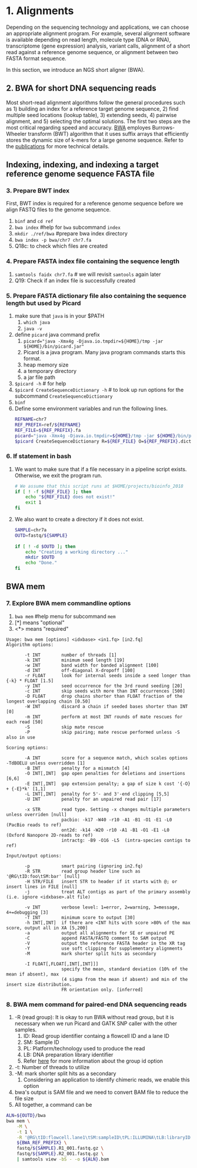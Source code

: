 # 1. Alignments
Depending on the sequencing technology and applications, we can choose an appropriate alignment program. For example, several alignment software is available depending on read length, molecule type (DNA or RNA), transcriptome (gene expression) analysis, variant calls, alignment of a short read against a reference genome sequence, or alignment between two FASTA format sequence.

In this section, we introduce an NGS short aligner (BWA).

## 2. BWA for short DNA sequencing reads
Most short-read alignment algorithms follow the general procedures such as 1) building an index for a reference target genome sequence, 2) find multiple seed locations (lookup table), 3) extending seeds, 4) pairwise alignment, and 5) selecting the optimal solutions. The first two steps are the most critical regarding speed and accuracy. [BWA](http://bio-bwa.sourceforge.net/bwa.shtml) employes Burrows-Wheeler transform (BWT) algorithm that it uses suffix arrays that efficiently stores the dynamic size of k-mers for a large genome sequence. Refer to the [publications](https://arxiv.org/pdf/1303.3997.pdf) for more technical details.

## Indexing, indexing, and indexing a target reference genome sequence FASTA file 
### 3. Prepare BWT index
First, BWT index is required for a reference genome sequence before we align FASTQ files to the genome sequence.
1. `binf` and `cd ref`
1. `bwa index` #help for `bwa` subcommand `index`
1. `mkdir ./ref/bwa` #prepare bwa index directory
1. `bwa index -p bwa/chr7 chr7.fa`
1. Q18c: to check which files are created

### 4. Prepare FASTA index file containing the sequence length 
1. `samtools faidx chr7.fa` # we will revisit `samtools` again later
1. Q19: Check if an index file is successfully created

### 5. Prepare FASTA dictionary file also containing the sequence length but used by Picard
1. make sure that `java` is in your $PATH
    1. `which java`
    1. `java -v`
1. define `picard` java command prefix
    1. `picard="java -Xmx4g -Djava.io.tmpdir=${HOME}/tmp -jar ${HOME}/bin/picard.jar"`
    1. Picard is a java program. Many java program commands starts this format.
    1. heap memory size
    1. a temporary directory
    1. a jar file path
1. `$picard -h` # for help
1. `$picard CreateSequenceDictionary -h` # to look up run options for the subcommand `CreateSequenceDictionary`
1. `binf`
1. Define some environment variables and run the following lines.
    ```bash
    REFNAME=chr7
    REF_PREFIX=ref/${REFNAME}
    REF_FILE=${REF_PREFIX}.fa
    picard="java -Xmx4g -Djava.io.tmpdir=${HOME}/tmp -jar ${HOME}/bin/picard.jar"
    $picard CreateSequenceDictionary R=${REF_FILE} O=${REF_PREFIX}.dict
    ``` 

### 6. If statement in bash
1. We want to make sure that if a file necessary in a pipeline script exists. Otherwise, we exit the program run.
    ```bash
    # We assume that this script runs at $HOME/projects/bioinfo_2018
    if [ ! -f ${REF_FILE} ]; then
        echo "${REF_FILE} does not exist!"
        exit 1
    fi
    ```
1. We also want to create a directory if it does not exist.
    ```bash
    SAMPLE=chr7a
    OUTD=fastq/${SAMPLE}
        
    if [ ! -d $OUTD ]; then
        echo "Creating a working directory ..."
        mkdir $OUTD
        echo "Done."
    fi
    ```

## BWA mem
### 7. Explore BWA mem commandline options
1. `bwa mem` #help menu for subcommand `mem`
1. [*] means "optional"
1. <*> means "required"
```commandline
Usage: bwa mem [options] <idxbase> <in1.fq> [in2.fq]
Algorithm options:

       -t INT        number of threads [1]
       -k INT        minimum seed length [19]
       -w INT        band width for banded alignment [100]
       -d INT        off-diagonal X-dropoff [100]
       -r FLOAT      look for internal seeds inside a seed longer than {-k} * FLOAT [1.5]
       -y INT        seed occurrence for the 3rd round seeding [20]
       -c INT        skip seeds with more than INT occurrences [500]
       -D FLOAT      drop chains shorter than FLOAT fraction of the longest overlapping chain [0.50]
       -W INT        discard a chain if seeded bases shorter than INT [0]
       -m INT        perform at most INT rounds of mate rescues for each read [50]
       -S            skip mate rescue
       -P            skip pairing; mate rescue performed unless -S also in use

Scoring options:

       -A INT        score for a sequence match, which scales options -TdBOELU unless overridden [1]
       -B INT        penalty for a mismatch [4]
       -O INT[,INT]  gap open penalties for deletions and insertions [6,6]
       -E INT[,INT]  gap extension penalty; a gap of size k cost '{-O} + {-E}*k' [1,1]
       -L INT[,INT]  penalty for 5'- and 3'-end clipping [5,5]
       -U INT        penalty for an unpaired read pair [17]

       -x STR        read type. Setting -x changes multiple parameters unless overriden [null]
                     pacbio: -k17 -W40 -r10 -A1 -B1 -O1 -E1 -L0  (PacBio reads to ref)
                     ont2d: -k14 -W20 -r10 -A1 -B1 -O1 -E1 -L0  (Oxford Nanopore 2D-reads to ref)
                     intractg: -B9 -O16 -L5  (intra-species contigs to ref)

Input/output options:

       -p            smart pairing (ignoring in2.fq)
       -R STR        read group header line such as '@RG\tID:foo\tSM:bar' [null]
       -H STR/FILE   insert STR to header if it starts with @; or insert lines in FILE [null]
       -j            treat ALT contigs as part of the primary assembly (i.e. ignore <idxbase>.alt file)

       -v INT        verbose level: 1=error, 2=warning, 3=message, 4+=debugging [3]
       -T INT        minimum score to output [30]
       -h INT[,INT]  if there are <INT hits with score >80% of the max score, output all in XA [5,200]
       -a            output all alignments for SE or unpaired PE
       -C            append FASTA/FASTQ comment to SAM output
       -V            output the reference FASTA header in the XR tag
       -Y            use soft clipping for supplementary alignments
       -M            mark shorter split hits as secondary

       -I FLOAT[,FLOAT[,INT[,INT]]]
                     specify the mean, standard deviation (10% of the mean if absent), max
                     (4 sigma from the mean if absent) and min of the insert size distribution.
                     FR orientation only. [inferred]
```

### 8. BWA mem command for paired-end DNA sequencing reads 
1. -R (read group): It is okay to run BWA without read group, but it is necessary when we run Picard and GATK SNP caller with the other samples.
    1. ID: Read group identifier containg a flowcell ID and a lane ID
    1. SM: Sample ID
    1. PL: Platform/technology used to produce the read
    1. LB: DNA preparation library identifier
    1. Refer [here](https://software.broadinstitute.org/gatk/documentation/article.php?id=6472) for more information about the group id option
1. -t: Number of threads to utilize
1. -M: mark shorter split hits as a secondary
    1. Considering an application to identify chimeric reads, we enable this option
1. bwa's output is SAM file and we need to convert BAM file to reduce the file size
1. All together, a command can be
```bash
ALN=${OUTD}/bwa
bwa mem \
    -M \
    -t 1 \
    -R '@RG\tID:flowcell.lane1\tSM:sampleID\tPL:ILLUMINA\tLB:libraryID' \
    ${BWA_REF_PREFIX} \
    fastq/${SAMPLE}.R1_001.fastq.gz \
    fastq/${SAMPLE}.R2_001.fastq.gz \
    | samtools view -bS - -o ${ALN}.bam
```
